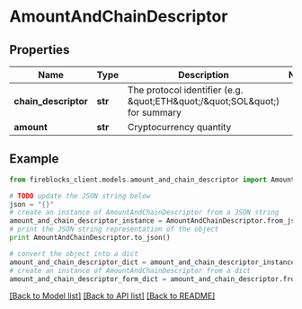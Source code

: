 # AmountAndChainDescriptor


## Properties

Name | Type | Description | Notes
------------ | ------------- | ------------- | -------------
**chain_descriptor** | **str** | The protocol identifier (e.g. \&quot;ETH\&quot;/\&quot;SOL\&quot;) for summary | 
**amount** | **str** | Cryptocurrency quantity | 

## Example

```python
from fireblocks_client.models.amount_and_chain_descriptor import AmountAndChainDescriptor

# TODO update the JSON string below
json = "{}"
# create an instance of AmountAndChainDescriptor from a JSON string
amount_and_chain_descriptor_instance = AmountAndChainDescriptor.from_json(json)
# print the JSON string representation of the object
print AmountAndChainDescriptor.to_json()

# convert the object into a dict
amount_and_chain_descriptor_dict = amount_and_chain_descriptor_instance.to_dict()
# create an instance of AmountAndChainDescriptor from a dict
amount_and_chain_descriptor_form_dict = amount_and_chain_descriptor.from_dict(amount_and_chain_descriptor_dict)
```
[[Back to Model list]](../README.md#documentation-for-models) [[Back to API list]](../README.md#documentation-for-api-endpoints) [[Back to README]](../README.md)


